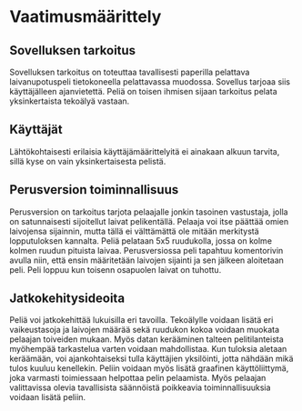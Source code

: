 # Vaatimusmäärittely
## Sovelluksen tarkoitus
Sovelluksen tarkoitus on toteuttaa tavallisesti paperilla pelattava laivanupotuspeli tietokoneella pelattavassa muodossa.
Sovellus tarjoaa siis käyttäjälleen ajanvietettä. Peliä on toisen ihmisen sijaan tarkoitus pelata yksinkertaista tekoälyä vastaan.


## Käyttäjät
Lähtökohtaisesti erilaisia käyttäjämäärittelyitä ei ainakaan alkuun tarvita, sillä kyse on vain yksinkertaisesta pelistä.


## Perusversion toiminnallisuus
Perusversion on tarkoitus tarjota pelaajalle jonkin tasoinen vastustaja, jolla on satunnaisesti sijoitellut laivat pelikentällä.
Pelaaja voi itse päättää omien laivojensa sijainnin, mutta tällä ei välttämättä ole mitään merkitystä lopputuloksen kannalta. Peliä
pelataan 5x5 ruudukolla, jossa on kolme kolmen ruudun pituista laivaa. Perusversiossa peli tapahtuu komentorivin avulla niin, että ensin
määritetään laivojen sijainti ja sen jälkeen aloitetaan peli. Peli loppuu kun toisenn osapuolen laivat on tuhottu.


## Jatkokehitysideoita
Peliä voi jatkokehittää lukuisilla eri tavoilla. Tekoälylle voidaan lisätä eri vaikeustasoja ja laivojen määrää sekä ruudukon kokoa voidaan
muokata pelaajan toiveiden mukaan. Myös datan kerääminen talteen pelitilanteista myöhempää tarkastelua varten voidaan mahdollistaa.
Kun tuloksia aletaan keräämään, voi ajankohtaiseksi tulla käyttäjien yksilöinti, jotta nähdään mikä tulos kuuluu kenellekin. Peliin voidaan
myös lisätä graafinen käyttöliittymä, joka varmasti toimiessaan helpottaa pelin pelaamista. Myös pelaajan valittavissa olevia tavallisista
säännöistä poikkeavia toiminnallisuuksia voidaan lisätä peliin.
